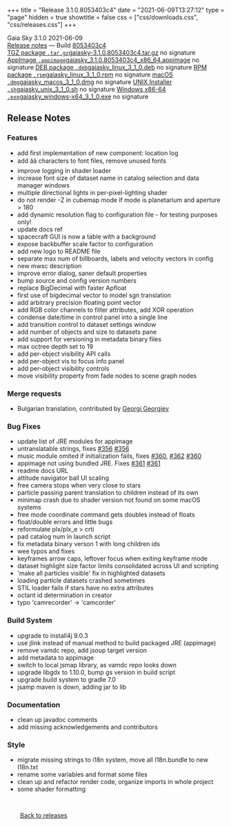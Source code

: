 +++
title = "Release 3.1.0.8053403c4"
date = "2021-06-09T13:27:12"
type = "page"
hidden = true
showtitle = false
css = ["css/downloads.css", "css/releases.css"]
+++

<div class="download-container">
<div id="download-title">
<i class="gs-mdi-tag"></i>
Gaia Sky <span class="downloads-version">3.1.0</span> 
<time class="downloads-releasedate" datetime="2021-06-09T13:27:12" title="Published: 2021-06-09T13:27:12"><i class="gs-mdi-calendar"></i> 2021-06-09</time>
<div class="downloads-build"><i class="gs-mdi-script-text"></i> <a href="#release-notes">Release notes</a> &mdash; Build <a href="https://codeberg.org/gaiasky/gaiasky/commit/8053403c4" target="_blank">8053403c4</a></div></div>
<div class="download-section">
<a href="https://gaia.ari.uni-heidelberg.de/gaiasky/releases/3.1.0.8053403c4/gaiasky-3.1.0.8053403c4.tar.gz" class="download-button"><i class="gs-mdi-zip-box icon-button"></i> TGZ package <code>.tar.gz</code><span class="download-sub">gaiasky-3.1.0.8053403c4.tar.gz</span></a>
<span class="signature">no signature</span>
<a href="https://gaia.ari.uni-heidelberg.de/gaiasky/releases/3.1.0.8053403c4/gaiasky_3.1.0.8053403c4_x86_64.appimage" class="download-button"><i class="gs-material-symbols-box icon-button"></i> AppImage <code>.appimage</code><span class="download-sub">gaiasky_3.1.0.8053403c4_x86_64.appimage</span></a>
<span class="signature">no signature</span>
<a href="https://gaia.ari.uni-heidelberg.de/gaiasky/releases/3.1.0.8053403c4/gaiasky_linux_3_1_0.deb" class="download-button"><i class="gs-mdi-debian icon-button"></i> DEB package <code>.deb</code><span class="download-sub">gaiasky_linux_3_1_0.deb</span></a>
<span class="signature">no signature</span>
<a href="https://gaia.ari.uni-heidelberg.de/gaiasky/releases/3.1.0.8053403c4/gaiasky_linux_3_1_0.rpm" class="download-button"><i class="gs-mdi-fedora icon-button"></i> RPM package <code>.rpm</code><span class="download-sub">gaiasky_linux_3_1_0.rpm</span></a>
<span class="signature">no signature</span>
<a href="https://gaia.ari.uni-heidelberg.de/gaiasky/releases/3.1.0.8053403c4/gaiasky_macos_3_1_0.dmg" class="download-button"><i class="gs-fa6-brands-apple icon-button"></i> macOS <code>.dmg</code><span class="download-sub">gaiasky_macos_3_1_0.dmg</span></a>
<span class="signature">no signature</span>
<a href="https://gaia.ari.uni-heidelberg.de/gaiasky/releases/3.1.0.8053403c4/gaiasky_unix_3_1_0.sh" class="download-button"><i class="gs-token-unix icon-button"></i> UNIX Installer <code>.sh</code><span class="download-sub">gaiasky_unix_3_1_0.sh</span></a>
<span class="signature">no signature</span>
<a href="https://gaia.ari.uni-heidelberg.de/gaiasky/releases/3.1.0.8053403c4/gaiasky_windows-x64_3_1_0.exe" class="download-button"><i class="gs-fa6-brands-windows icon-button"></i> Windows x86-64 <code>.exe</code><span class="download-sub">gaiasky_windows-x64_3_1_0.exe</span></a>
<span class="signature">no signature</span>
</div>
</div>

<section class="release-notes">

# Release Notes

### Features
- add first implementation of new component: location log
- add ââ characters to font files, remove unused fonts
- improve logging in shader loader
- increase font size of dataset name in catalog selection and data manager windows
- multiple directional lights in per-pixel-lighting shader
- do not render -Z in cubemap mode if mode is planetarium and aperture > 180
- add dynamic resolution flag to configuration file - for testing purposes only!
- update docs ref
- spacecraft GUI is now a table with a background
- expose backbuffer scale factor to configuration
- add new logo to README file
- separate max num of billboards, labels and velocity vectors in config
- new mwsc description
- improve error dialog, saner default properties
- bump source and config version numbers
- replace BigDecimal with faster Apfloat
- first use of bigdecimal vector to model sgn translation
- add arbitrary precision floating point vector
- add RGB color channels to filter attributes, add XOR operation
- condense date/time in control panel into a single line
- add transition control to dataset settings window
- add number of objects and size to datasets pane
- add support for versioning in metadata binary files
- max octree depth set to 19
- add per-object visibility API calls
- add per-object vis to focus info panel
- add per-object visibility controls
- move visibility property from fade nodes to scene graph nodes

### Merge requests
- Bulgarian translation, contributed by [Georgi Georgiev](https://gitlab.com/RacerBG)

### Bug Fixes
- update list of JRE modules for appimage
- untranslatable strings, fixes [#356](https://gitlab.com/langurmonkey/gaiasky/issues/356) [#356](https://gitlab.com/langurmonkey/gaiasky/issues/356)
- music module omited if initialization fails, fixes [#360](https://gitlab.com/langurmonkey/gaiasky/issues/360), [#362](https://gitlab.com/langurmonkey/gaiasky/issues/362) [#360](https://gitlab.com/langurmonkey/gaiasky/issues/360)
- appimage not using bundled JRE. Fixes [#361](https://gitlab.com/langurmonkey/gaiasky/issues/361) [#361](https://gitlab.com/langurmonkey/gaiasky/issues/361)
- readme docs URL
- attitude navigator ball UI scaling
- free camera stops when very close to stars
- particle passing parent translation to children instead of its own
- minimap crash due to shader version not found on some macOS systems
- free mode coordinate command gets doubles instead of floats
- float/double errors and little bugs
- reformulate plx/plx_e > crti
- pad catalog num in launch script
- fix metadata binary verson 1 with long children ids
- wee typos and fixes
- keyframes arrow caps, leftover focus when exiting keyframe mode
- dataset highlight size factor  limits consolidated across UI and scripting
- 'make all particles visible' fix in highlighted datasets
- loading particle datasets crashed sometimes
- STIL loader fails if stars have no extra attributes
- octant id determination in creator
- typo 'camrecorder' -> 'camcorder'

### Build System
- upgrade to install4j 9.0.3
- use jlink instead of manual method to build packaged JRE (appimage)
- remove vamdc repo, add jsoup target version
- add metadata to appimage
- switch to local jsmap library, as vamdc repo looks down
- upgrade libgdx to 1.10.0, bump gs version in build script
- upgrade build system to gradle 7.0
- jsamp maven is down, adding jar to lib

### Documentation
- clean up javadoc comments
- add missing acknowledgements and contributors

### Style
- migrate missing strings to i18n system, move all I18n.bundle to new I18n.txt
- rename some variables and format some files
- clean up and refactor render code, organize imports in whole project
- some shader formatting

</section>


<p class="center-text" style="padding: 30px;"><a href="/downloads/releases"><i class="gs-mdi-arrow-left-bold-circle"></i> Back to releases</a>
</p>
